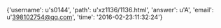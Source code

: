 {'username': u's0144', 'path': u'xz1136/1136.html', 'answer': u'A', 'email': u'398102754@qq.com', 'time': '2016-02-23:11:32:24'}